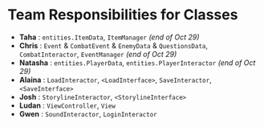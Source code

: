 # Team Responsibilities for Classes

- **Taha** : `entities.ItemData`, `ItemManager` *(end of Oct 29)*
- **Chris** : `Event` & `CombatEvent` & `EnemyData` & `QuestionsData`, `CombatInteractor`, `EventManager` *(end of Oct 29)*
- **Natasha** : `entities.PlayerData`, `entities.PlayerInteractor` *(end of Oct 29)*
- **Alaina** : `LoadInteractor`, `<LoadInterface>`, `SaveInteractor`, `<SaveInterface>`
- **Josh** : `StorylineInteractor`, `<StorylineInterface>`
- **Ludan** : `ViewController`, `View`
- **Gwen** : `SoundInteractor`, `LoginInteractor`
